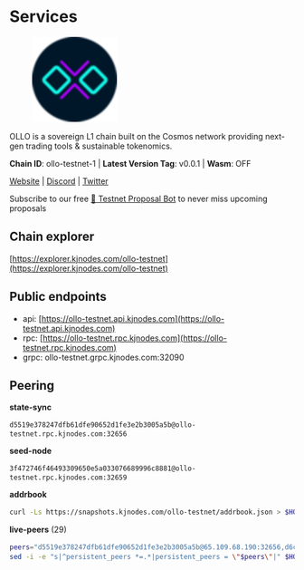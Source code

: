 # Services

<figure><img src="https://raw.githubusercontent.com/kj89/cosmos-images/main/logos/ollo.png" width="150" alt=""><figcaption></figcaption></figure>

OLLO is a sovereign L1 chain built on the Cosmos network providing  next-gen trading tools & sustainable tokenomics.

**Chain ID**: ollo-testnet-1 | **Latest Version Tag**: v0.0.1 | **Wasm**: OFF

[Website](https://www.ollostation.zone) | [Discord](https://discord.com/invite/GxBqZ9mSSm) | [Twitter](https://twitter.com/OLLOStation)



Subscribe to our free [🤖 Testnet Proposal Bot](https://t.me/kjnodes_testnet_proposal_bot) to never miss upcoming proposals


## Chain explorer
[https://explorer.kjnodes.com/ollo-testnet](https://explorer.kjnodes.com/ollo-testnet)

## Public endpoints

* api: [https://ollo-testnet.api.kjnodes.com](https://ollo-testnet.api.kjnodes.com)
* rpc: [https://ollo-testnet.rpc.kjnodes.com](https://ollo-testnet.rpc.kjnodes.com)
* grpc: ollo-testnet.grpc.kjnodes.com:32090

## Peering

**state-sync**

```text
d5519e378247dfb61dfe90652d1fe3e2b3005a5b@ollo-testnet.rpc.kjnodes.com:32656
```

**seed-node**

```text
3f472746f46493309650e5a033076689996c8881@ollo-testnet.rpc.kjnodes.com:32659
```

**addrbook**
```bash
curl -Ls https://snapshots.kjnodes.com/ollo-testnet/addrbook.json > $HOME/.ollo/config/addrbook.json
```

**live-peers** (29)
```bash
peers="d5519e378247dfb61dfe90652d1fe3e2b3005a5b@65.109.68.190:32656,d6c5ff021b091a1fd93b9f811cf7fca0d31e8510@65.108.238.61:46656,da8d3ca8e1c147f0037b1c43ad3de7174f5ec1b7@209.145.59.224:26656,2a8f0fada8b8b71b8154cf30ce44aebea1b5fe3d@162.19.238.122:26656,47655c33bdecae7f449301197d8b951a97e1b680@89.58.59.75:26656,9865c6e15faced6643adc228e3a59744e1b4e277@116.203.29.162:46656,5c2a752c9b1952dbed075c56c600c3a79b58c395@195.3.220.135:27006,742d7dccc98ccc2b30abb6ea172fc2175782db50@148.251.91.185:26656,3ea40f63890f10272201edf96d2a49e197e52091@65.108.105.48:18156,1e5d9db4138ed31ecf81b09365230d33360f8cde@65.109.81.119:32656,0bee9e500e51465917506b47691a8fb032100da9@94.130.200.168:32656,69d2c02f413bea1376f5398646f0c2ce0f82d62e@141.94.73.93:26656,42beefd08b5f8580177d1506220db3a548090262@65.108.195.29:26116,2f5965450c9c831266959632fba2c1533b8f676d@38.242.248.2:26656,125b0e30f00df3ff2ee7b29b7992ed888998ad31@65.109.28.177:47656,036d17d15c4e36cee8d93f9fb1a5ad5cb956631f@213.136.76.191:26656,decd8ce4d593094c23aace70715291f8a5808da3@212.227.160.56:28656,a487497f2c80b53fa0908ce072a94a99be698b6b@142.132.162.28:46656,4b73754c2c10d523ffd43ca95d9cb6e0ad8204a4@5.189.148.147:26656,799dff05af5d30477f44c816753ff89104b2b8b5@116.202.227.117:32656,cba0eacc21eaddadc8903d503b1db12dd002fd0f@65.108.226.183:18156,dd577d8f2e997d7e70495640aff124ddb70d1a21@95.217.192.222:26656,a9123ae1e1b7f8438e7262efd50031aab600df41@154.12.225.160:32656,b5f55cfc7b4d19f2dd3cdc71795f5a81e2c67f96@38.242.232.72:26656,dba5e8b41c4e369418f83a449966e4eb7ca05cd4@65.109.23.114:18156,f09d8e2ada2d1d66a9cc8213a1d8ca7c6e5a29a6@65.108.79.57:54656,e2d59891f1aed38fe8884c63e0bb00f8ddc41b6f@5.78.46.66:26656,037ce89292a7b5d8a00c59f56cc06322ab865668@138.201.204.5:29656,15bcdea616c717eb4356e125d4f631aaa596dfd5@65.108.77.106:26929"
sed -i -e "s|^persistent_peers *=.*|persistent_peers = \"$peers\"|" $HOME/.ollo/config/config.toml
```
